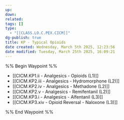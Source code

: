 ```yaml
---
up: 
down: 
related: 
tags: []
type:
  - "[[CLASS.LO.C.PEX.CICM]]"
dg-publish: true
title: KP - Typical Opioids
date created: Wednesday, March 5th 2025, 12:23:56
date modified: Tuesday, March 25th 2025, 16:09:21
---
```


%% Begin Waypoint %%

- [[CICM.KP1.ii - Analgesics - Opioids (L1)]]
- [[CICM.KP2.iii - Analgesics - Hydromorphone (L2)]]
- [[CICM.KP2.iv - Analgesics - Methadone (L2)]]
- [[CICM.KP2.v - Analgesics - Remifentanil (L2)]]
- [[CICM.KP3.i - Analgesics - Alfentanil (L3)]]
- [[CICM.KP3.xiv - Opioid Reversal - Naloxone (L3)]]

%% End Waypoint %%
